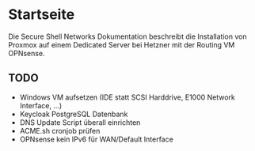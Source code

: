 # Startseite

Die Secure Shell Networks Dokumentation beschreibt die Installation von Proxmox auf einem Dedicated Server bei Hetzner mit der Routing VM OPNsense.

## TODO
- Windows VM aufsetzen (IDE statt SCSI Harddrive, E1000 Network Interface, ...)
- Keycloak PostgreSQL Datenbank
- DNS Update Script überall einrichten
- ACME.sh cronjob prüfen
- OPNsense kein IPv6 für WAN/Default Interface
